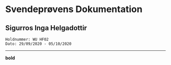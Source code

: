 # Svendeprøvens Dokumentation
## Sigurros Inga Helgadottir
    Holdnummer: WU HF02
    Dato: 29/09/2020 - 05/10/2020
___

**bold**